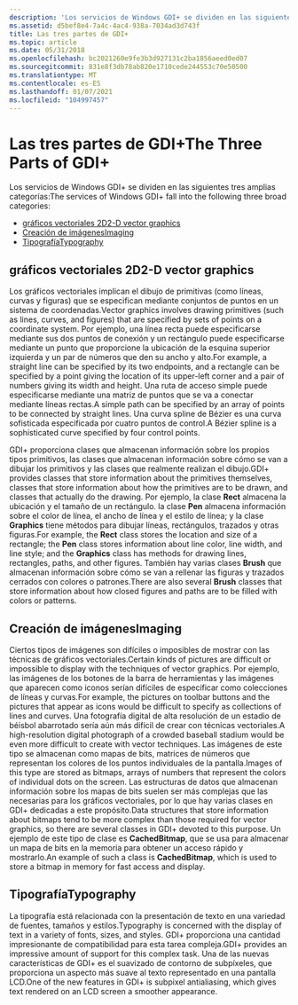 ```yaml
---
description: 'Los servicios de Windows GDI+ se dividen en las siguientes tres amplias categorías:'
ms.assetid: d5bef8e4-7a4c-4ac4-938a-7034ad3d743f
title: Las tres partes de GDI+
ms.topic: article
ms.date: 05/31/2018
ms.openlocfilehash: bc2021260e9fe3b3d927131c2ba1856aeed0ed07
ms.sourcegitcommit: 831e8f3db78ab820e1710cede244553c70e50500
ms.translationtype: MT
ms.contentlocale: es-ES
ms.lasthandoff: 01/07/2021
ms.locfileid: "104997457"
---
```

# <a name="the-three-parts-of-gdi"></a><span data-ttu-id="107dd-103">Las tres partes de GDI+</span><span class="sxs-lookup"><span data-stu-id="107dd-103">The Three Parts of GDI+</span></span>

<span data-ttu-id="107dd-104">Los servicios de Windows GDI+ se dividen en las siguientes tres amplias categorías:</span><span class="sxs-lookup"><span data-stu-id="107dd-104">The services of Windows GDI+ fall into the following three broad categories:</span></span>

-   [<span data-ttu-id="107dd-105">gráficos vectoriales 2D</span><span class="sxs-lookup"><span data-stu-id="107dd-105">2-D vector graphics</span></span>](#2-d-vector-graphics)
-   [<span data-ttu-id="107dd-106">Creación de imágenes</span><span class="sxs-lookup"><span data-stu-id="107dd-106">Imaging</span></span>](#imaging)
-   [<span data-ttu-id="107dd-107">Tipografía</span><span class="sxs-lookup"><span data-stu-id="107dd-107">Typography</span></span>](#typography)

## <a name="2-d-vector-graphics"></a><span data-ttu-id="107dd-108">gráficos vectoriales 2D</span><span class="sxs-lookup"><span data-stu-id="107dd-108">2-D vector graphics</span></span>

<span data-ttu-id="107dd-109">Los gráficos vectoriales implican el dibujo de primitivas (como líneas, curvas y figuras) que se especifican mediante conjuntos de puntos en un sistema de coordenadas.</span><span class="sxs-lookup"><span data-stu-id="107dd-109">Vector graphics involves drawing primitives (such as lines, curves, and figures) that are specified by sets of points on a coordinate system.</span></span> <span data-ttu-id="107dd-110">Por ejemplo, una línea recta puede especificarse mediante sus dos puntos de conexión y un rectángulo puede especificarse mediante un punto que proporcione la ubicación de la esquina superior izquierda y un par de números que den su ancho y alto.</span><span class="sxs-lookup"><span data-stu-id="107dd-110">For example, a straight line can be specified by its two endpoints, and a rectangle can be specified by a point giving the location of its upper-left corner and a pair of numbers giving its width and height.</span></span> <span data-ttu-id="107dd-111">Una ruta de acceso simple puede especificarse mediante una matriz de puntos que se va a conectar mediante líneas rectas.</span><span class="sxs-lookup"><span data-stu-id="107dd-111">A simple path can be specified by an array of points to be connected by straight lines.</span></span> <span data-ttu-id="107dd-112">Una curva spline de Bézier es una curva sofisticada especificada por cuatro puntos de control.</span><span class="sxs-lookup"><span data-stu-id="107dd-112">A Bézier spline is a sophisticated curve specified by four control points.</span></span>

<span data-ttu-id="107dd-113">GDI+ proporciona clases que almacenan información sobre los propios tipos primitivos, las clases que almacenan información sobre cómo se van a dibujar los primitivos y las clases que realmente realizan el dibujo.</span><span class="sxs-lookup"><span data-stu-id="107dd-113">GDI+ provides classes that store information about the primitives themselves, classes that store information about how the primitives are to be drawn, and classes that actually do the drawing.</span></span> <span data-ttu-id="107dd-114">Por ejemplo, la clase **Rect** almacena la ubicación y el tamaño de un rectángulo. la clase **Pen** almacena información sobre el color de línea, el ancho de línea y el estilo de línea; y la clase **Graphics** tiene métodos para dibujar líneas, rectángulos, trazados y otras figuras.</span><span class="sxs-lookup"><span data-stu-id="107dd-114">For example, the **Rect** class stores the location and size of a rectangle; the **Pen** class stores information about line color, line width, and line style; and the **Graphics** class has methods for drawing lines, rectangles, paths, and other figures.</span></span> <span data-ttu-id="107dd-115">También hay varias clases **Brush** que almacenan información sobre cómo se van a rellenar las figuras y trazados cerrados con colores o patrones.</span><span class="sxs-lookup"><span data-stu-id="107dd-115">There are also several **Brush** classes that store information about how closed figures and paths are to be filled with colors or patterns.</span></span>

## <a name="imaging"></a><span data-ttu-id="107dd-116">Creación de imágenes</span><span class="sxs-lookup"><span data-stu-id="107dd-116">Imaging</span></span>

<span data-ttu-id="107dd-117">Ciertos tipos de imágenes son difíciles o imposibles de mostrar con las técnicas de gráficos vectoriales.</span><span class="sxs-lookup"><span data-stu-id="107dd-117">Certain kinds of pictures are difficult or impossible to display with the techniques of vector graphics.</span></span> <span data-ttu-id="107dd-118">Por ejemplo, las imágenes de los botones de la barra de herramientas y las imágenes que aparecen como iconos serían difíciles de especificar como colecciones de líneas y curvas.</span><span class="sxs-lookup"><span data-stu-id="107dd-118">For example, the pictures on toolbar buttons and the pictures that appear as icons would be difficult to specify as collections of lines and curves.</span></span> <span data-ttu-id="107dd-119">Una fotografía digital de alta resolución de un estadio de béisbol abarrotado sería aún más difícil de crear con técnicas vectoriales.</span><span class="sxs-lookup"><span data-stu-id="107dd-119">A high-resolution digital photograph of a crowded baseball stadium would be even more difficult to create with vector techniques.</span></span> <span data-ttu-id="107dd-120">Las imágenes de este tipo se almacenan como mapas de bits, matrices de números que representan los colores de los puntos individuales de la pantalla.</span><span class="sxs-lookup"><span data-stu-id="107dd-120">Images of this type are stored as bitmaps, arrays of numbers that represent the colors of individual dots on the screen.</span></span> <span data-ttu-id="107dd-121">Las estructuras de datos que almacenan información sobre los mapas de bits suelen ser más complejas que las necesarias para los gráficos vectoriales, por lo que hay varias clases en GDI+ dedicadas a este propósito.</span><span class="sxs-lookup"><span data-stu-id="107dd-121">Data structures that store information about bitmaps tend to be more complex than those required for vector graphics, so there are several classes in GDI+ devoted to this purpose.</span></span> <span data-ttu-id="107dd-122">Un ejemplo de este tipo de clase es **CachedBitmap**, que se usa para almacenar un mapa de bits en la memoria para obtener un acceso rápido y mostrarlo.</span><span class="sxs-lookup"><span data-stu-id="107dd-122">An example of such a class is **CachedBitmap**, which is used to store a bitmap in memory for fast access and display.</span></span>

## <a name="typography"></a><span data-ttu-id="107dd-123">Tipografía</span><span class="sxs-lookup"><span data-stu-id="107dd-123">Typography</span></span>

<span data-ttu-id="107dd-124">La tipografía está relacionada con la presentación de texto en una variedad de fuentes, tamaños y estilos.</span><span class="sxs-lookup"><span data-stu-id="107dd-124">Typography is concerned with the display of text in a variety of fonts, sizes, and styles.</span></span> <span data-ttu-id="107dd-125">GDI+ proporciona una cantidad impresionante de compatibilidad para esta tarea compleja.</span><span class="sxs-lookup"><span data-stu-id="107dd-125">GDI+ provides an impressive amount of support for this complex task.</span></span> <span data-ttu-id="107dd-126">Una de las nuevas características de GDI+ es el suavizado de contorno de subpíxeles, que proporciona un aspecto más suave al texto representado en una pantalla LCD.</span><span class="sxs-lookup"><span data-stu-id="107dd-126">One of the new features in GDI+ is subpixel antialiasing, which gives text rendered on an LCD screen a smoother appearance.</span></span>

 

 



